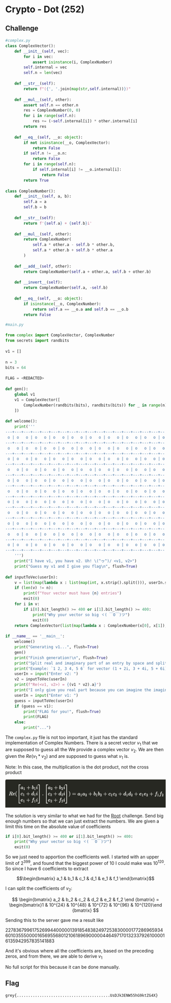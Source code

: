 # Crypto - Dot (252)

## Challenge

```python
#complex.py
class ComplexVector():
    def __init__(self, vec):
        for i in vec:
            assert isinstance(i, ComplexNumber)
        self.internal = vec
        self.n = len(vec)

    def __str__(self):
        return f"({', '.join(map(str,self.internal))})"

    def __mul__(self, other):
        assert self.n == other.n
        res = ComplexNumber(0, 0)
        for i in range(self.n):
            res += (~self.internal[i]) * other.internal[i]
        return res

    def __eq__(self, __o: object):
        if not isinstance(__o, ComplexVector):
            return False
        if self.n != __o.n:
            return False
        for i in range(self.n):
            if self.internal[i] != __o.internal[i]:
                return False
        return True

class ComplexNumber():
    def __init__(self, a, b):
        self.a = a
        self.b = b

    def __str__(self):
        return f'{self.a} + {self.b}i'

    def __mul__(self, other):
        return ComplexNumber(
            self.a * other.a - self.b * other.b,
            self.a * other.b + self.b * other.a
        )

    def __add__(self, other):
        return ComplexNumber(self.a + other.a, self.b + other.b)

    def __invert__(self):
        return ComplexNumber(self.a, -self.b)

    def __eq__(self, __o: object):
        if isinstance(__o, ComplexNumber):
            return self.a == __o.a and self.b == __o.b
        return False
```

```python
#main.py

from complex import ComplexVector, ComplexNumber
from secrets import randbits

v1 = []

n = 3
bits = 64

FLAG = <REDACTED>

def gen():
    global v1
    v1 = ComplexVector([
        ComplexNumber(randbits(bits), randbits(bits)) for _ in range(n)
    ])

def welcome():
    print('''
---+---+---+---+---+---+---+---+---+---+---+---+---+---+---+---+---+--
 o | o   o | o   o | o   o | o   o | o   o | o   o | o   o | o   o | o
---+---+---+---+---+---+---+---+---+---+---+---+---+---+---+---+---+--
 o   o | o   o | o   o | o   o | o   o | o   o | o   o | o   o | o   o
---+---+---+---+---+---+---+---+---+---+---+---+---+---+---+---+---+--
 o | o   o | o   o | o   o | o   o | o   o | o   o | o   o | o   o | o
---+---+---+---+---+---+---+---+---+---+---+---+---+---+---+---+---+--
 o   o | o   o | o   o | o   o | o   o | o   o | o   o | o   o | o   o
---+---+---+---+---+---+---+---+---+---+---+---+---+---+---+---+---+--
 o | o   o | o   o | o   o | o   o | o   o | o   o | o   o | o   o | o
---+---+---+---+---+---+---+---+---+---+---+---+---+---+---+---+---+--
 o   o | o   o | o   o | o   o | o   o | o   o | o   o | o   o | o   o
---+---+---+---+---+---+---+---+---+---+---+---+---+---+---+---+---+--
 o | o   o | o   o | o   o | o   o | o   o | o   o | o   o | o   o | o
---+---+---+---+---+---+---+---+---+---+---+---+---+---+---+---+---+--
 o   o | o   o | o   o | o   o | o   o | o   o | o   o | o   o | o   o
---+---+---+---+---+---+---+---+---+---+---+---+---+---+---+---+---+--
 o | o   o | o   o | o   o | o   o | o   o | o   o | o   o | o   o | o
---+---+---+---+---+---+---+---+---+---+---+---+---+---+---+---+---+--
 o   o | o   o | o   o | o   o | o   o | o   o | o   o | o   o | o   o
---+---+---+---+---+---+---+---+---+---+---+---+---+---+---+---+---+--
 o | o   o | o   o | o   o | o   o | o   o | o   o | o   o | o   o | o
---+---+---+---+---+---+---+---+---+---+---+---+---+---+---+---+---+--
    ''')
    print("I have v1, you have v2. Uh! \(^ヮ^)/ <v1, v2>")
    print("Guess my v1 and I give you flag\n", flush=True)

def inputToVec(userIn):
    v = list(map(lambda x : list(map(int, x.strip().split())), userIn.split(',')))
    if (len(v) != n):
        print(f"Your vector must have {n} entries")
        exit(0)
    for i in v:
        if i[0].bit_length() >= 400 or i[1].bit_length() >= 400:
            print("Why your vector so big ヾ( ￣O￣)ツ")
            exit(0)
    return ComplexVector(list(map(lambda x : ComplexNumber(x[0], x[1]), v)))

if __name__ == '__main__':
    welcome()
    print("Generating v1...", flush=True)
    gen()
    print("Finish generation!\n", flush=True)
    print("Split real and imaginary part of an entry by space and split entries by comma")
    print("Example: `1 2, 3 4, 5 6` for vector (1 + 2i, 3 + 4i, 5 + 6i)\n")
    userIn = input("Enter v2: ")
    v2 = inputToVec(userIn)
    print(f"Re(<v1, v2>) = {(v1 * v2).a}")
    print("I only give you real part because you can imagine the imaginary part (҂ `з´)\n")
    userIn = input("Enter v1: ")
    guess = inputToVec(userIn)
    if (guess == v1):
        print("FLAG for you!", flush=True)
        print(FLAG)
    else:
        print("...")

```

The `complex.py` file is not too important, it just has the standard implementation of Complex Numbers. There is a secret vector $v_1$ that we are supposed to guess all the We provide a complex vector $v_2$. We are then given the $Re(v_1 * v_2)$ and are supposed to guess what $v_1$ is.

Note: In this case, the multiplication is the dot product, not the cross product

![dot](../images/dot.png)

The solution is very similar to what we had for the [Root](./root.md) challenge. Send big enough numbers so that we can just extract the numbers. We are given a limit this time on the absolute value of coefficients

```python
if i[0].bit_length() >= 400 or i[1].bit_length() >= 400:
    print("Why your vector so big ヾ( ￣O￣)ツ")
    exit(0)
```

So we just need to apportion the coefficients well. I started with an upper limit of $2^{399}$, and found that the biggest power of 10 I could make was $10^{120}$. So since I have 6 coefficients to extract

$$\begin{bmatrix} a_1 & b_1 & c_1 & d_1 &  e_1 & f_1 \end{bmatrix}$$

I can split the coefficients of $v_2$:

$$
\begin{bmatrix} a_2 & b_2 & c_2 & d_2 &  e_2 & f_2 \end
{bmatrix} = \begin{bmatrix}1  & 10^{24} & 10^{48} & 10^{72} &  10^{96} & 10^{120}\end
{bmatrix}
$$

Sending this to the server gave me a result like

$2278367996175269944000001391854838249725383000017728696593460103555000016569556801210618969000004464971701323379261000016135942957835141883$

And it's obvious where all the coefficients are, based on the preceding zeros, and from there, we are able to derive $v_1$

No full script for this because it can be done manually.

## Flag

```
grey{.........................................UsDJk3ENW55hG9ktZG4X}
```
